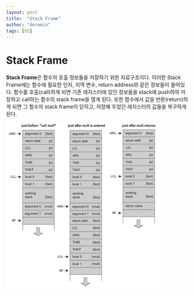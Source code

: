 ```yaml
---
layout: post
title:  "Stack Frame"
author: "doremin"
tags: [OS]
---
```


# Stack Frame

**Stack Frame**은 함수의 호출 정보들을 저장하기 위한 자료구조이다. 이러한 Stack Frame에는 함수에 필요한 인자, 지역 변수, return address와 같은 정보들이 들어있다. 함수를 호출(call)하게 되면 기존 레지스터에 있던 정보들을 stack에 push하여 저장하고 call하는 함수의 stack frame을 열게 된다. 또한 함수에서 값을 반환(return)하게 되면 그 함수의 stack frame이 닫히고, 저장해 두었던 레지스터의 값들을 복구하게 된다.

![Stack](/assets/images/2021-02-26/2021-02-26-1.png)